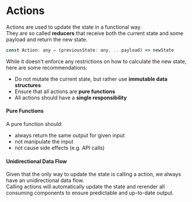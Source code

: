 # Actions

Actions are used to update the state in a functional way.<br>
They are so called **reducers** that receive both the current state and some payload and return the new state.

```javascript
const Action: any = (previousState: any, ...payload) => newState
```

While it doesn't enforce any restrictions on how to calculate the new state, here are some recommendations:

* Do not mutate the current state, but rather use **immutable data structures**
* Ensure that all actions are **pure functions**
* All actions should have a **single responsibility**
  
#### Pure Functions

A pure function should:
  * always return the same output for given input
  * not manipulate the input
  * not cause side effects (e.g. API calls)

#### Unidirectional Data Flow
Given that the only way to update the state is calling a action, we always have an unidirectional data flow.<br>
Calling actions will automatically update the state and rerender all consuming components to ensure predictable and up-to-date output.

